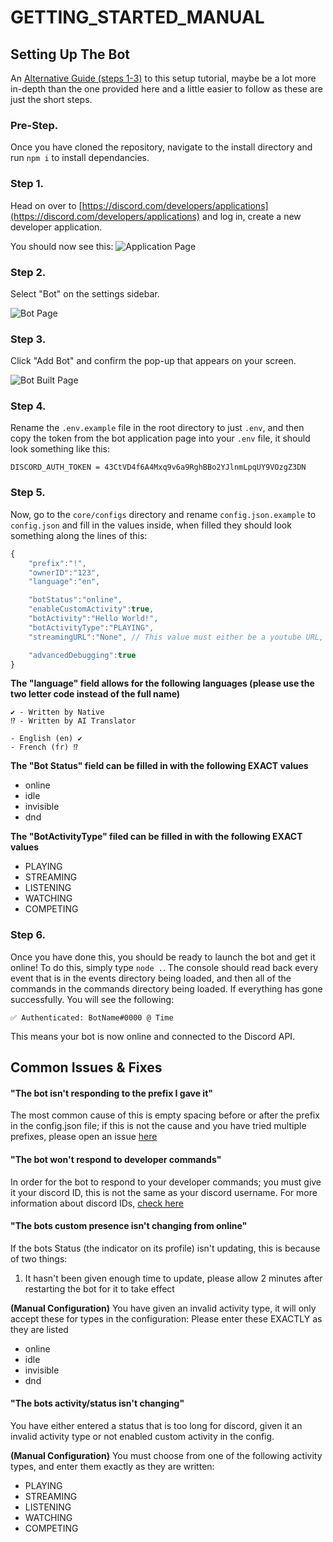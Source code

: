 # GETTING\_STARTED\_MANUAL

## Setting Up The Bot

An [Alternative Guide \(steps 1-3\)](https://discordjs.guide/preparations/setting-up-a-bot-application.html) to this setup tutorial, maybe be a lot more in-depth than the one provided here and a little easier to follow as these are just the short steps.

### **Pre-Step.**

Once you have cloned the repository, navigate to the install directory and run `npm i` to install dependancies.

### **Step 1.**

Head on over to [https://discord.com/developers/applications](https://discord.com/developers/applications) and log in, create a new developer application.

You should now see this: ![Application Page](https://discordjs.guide/assets/img/create-app.cb14ef85.png)

### **Step 2.**

Select "Bot" on the settings sidebar.

![Bot Page](https://discordjs.guide/assets/img/create-bot.dff0f01e.png)

### **Step 3.**

Click "Add Bot" and confirm the pop-up that appears on your screen.

![Bot Built Page](https://discordjs.guide/assets/img/created-bot.c422fe87.png)

### **Step 4.**

Rename the `.env.example` file in the root directory to just `.env`, and then copy the token from the bot application page into your `.env` file, it should look something like this:

```text
DISCORD_AUTH_TOKEN = 43CtVD4f6A4Mxq9v6a9RghBBo2YJlnmLpqUY9VOzgZ3DN
```

### **Step 5.**

Now, go to the `core/configs` directory and rename `config.json.example` to `config.json` and fill in the values inside, when filled they should look something along the lines of this:

```javascript
{
    "prefix":"!",
    "ownerID":"123",
    "language":"en",

    "botStatus":"online",
    "enableCustomActivity":true,
    "botActivity":"Hello World!",
    "botActivityType":"PLAYING",
    "streamingURL":"None", // This value must either be a youtube URL, twitch URL, or "None"

    "advancedDebugging":true
}
```

**The "language" field allows for the following languages \(please use the two letter code instead of the full name\)**

```text
✔ - Written by Native
⁉ - Written by AI Translator 

- English (en) ✔
- French (fr) ⁉
```

**The "Bot Status" field can be filled in with the following EXACT values**

* online
* idle
* invisible
* dnd 

**The "BotActivityType" filed can be filled in with the following EXACT values**

* PLAYING
* STREAMING
* LISTENING
* WATCHING
* COMPETING

### **Step 6.**

Once you have done this, you should be ready to launch the bot and get it online! To do this, simply type `node .`. The console should read back every event that is in the events directory being loaded, and then all of the commands in the commands directory being loaded. If everything has gone successfully. You will see the following:

`✅ Authenticated: BotName#0000 @ Time`

This means your bot is now online and connected to the Discord API.

## Common Issues & Fixes

#### "The bot isn't responding to the prefix I gave it"

The most common cause of this is empty spacing before or after the prefix in the config.json file; if this is not the cause and you have tried multiple prefixes, please open an issue [here](https://github.com/AngelNull/expandable-djs-bot/issues/new/choose)

#### "The bot won't respond to developer commands"

In order for the bot to respond to your developer commands; you must give it your discord ID, this is not the same as your discord username. For more information about discord IDs, [check here](https://support.discord.com/hc/en-us/articles/206346498-Where-can-I-find-my-User-Server-Message-ID)

#### "The bots custom presence isn't changing from online"

If the bots Status \(the indicator on its profile\) isn't updating, this is because of two things:

1. It hasn't been given enough time to update, please allow 2 minutes after restarting the bot for it to take effect

**\(Manual Configuration\)** You have given an invalid activity type, it will only accept these for types in the configuration: Please enter these EXACTLY as they are listed

* online
* idle
* invisible
* dnd 

#### "The bots activity/status isn't changing"

You have either entered a status that is too long for discord, given it an invalid activity type or not enabled custom activity in the config.

**\(Manual Configuration\)** You must choose from one of the following activity types, and enter them exactly as they are written:

* PLAYING
* STREAMING
* LISTENING
* WATCHING
* COMPETING

